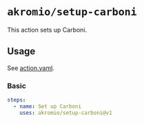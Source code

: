 # `akromio/setup-carboni`

This action sets up Carboni.

## Usage

See [action.yaml](action.yaml).

### Basic

```yaml
steps:
  - name: Set up Carboni
    uses: akromio/setup-carboni@v1
```
